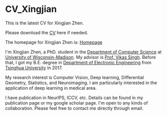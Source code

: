 # CV_Xingjian
This is the latest CV for Xingjian Zhen.

Please download the [CV](https://github.com/zhenxingjian/CV_Xingjian/raw/master/CV.pdf) here if needed.

The homepage for Xingjian Zhen is:
[Homepage](https://zhenxingjian.github.io/homepage/)

I'm Xingjian Zhen, a PhD. student in the [Department of Computer Science](https://www.cs.wisc.edu/) at [University of Wisconsin-Madison](https://www.wisc.edu/). My advisor is [Prof. Vikas Singh](https://www.biostat.wisc.edu/~vsingh/). Before that, I got my B.E. degree in [Department of Electronic Engineering](https://www.tsinghua.edu.cn/publish/eeen/) from [Tsinghua University](https://www.tsinghua.edu.cn/publish/thu2018en/index.html) in 2017.

My research interest is Computer Vision, Deep learning, Differential Geometry, Statistics, and Neuroimaging. I am particularly interested in the application of deep learning in medical area.

I have publication in NeurIPS, ICCV, etc. Details can be found in my publication page or my google scholar page. I'm open to any kinds of collaboration. Please feel free to contact me directly through email.
